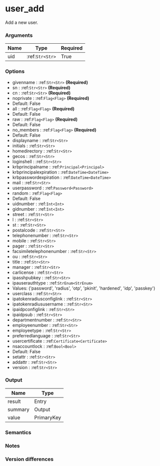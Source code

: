 [//]: # (THE CONTENT BELOW IS GENERATED. DO NOT EDIT.)
# user_add
Add a new user.

### Arguments
|Name|Type|Required
|-|-|-
|uid|:ref:`Str<Str>`|True

### Options
* givenname : :ref:`Str<Str>` **(Required)**
* sn : :ref:`Str<Str>` **(Required)**
* cn : :ref:`Str<Str>` **(Required)**
* noprivate : :ref:`Flag<Flag>` **(Required)**
 * Default: False
* all : :ref:`Flag<Flag>` **(Required)**
 * Default: False
* raw : :ref:`Flag<Flag>` **(Required)**
 * Default: False
* no_members : :ref:`Flag<Flag>` **(Required)**
 * Default: False
* displayname : :ref:`Str<Str>`
* initials : :ref:`Str<Str>`
* homedirectory : :ref:`Str<Str>`
* gecos : :ref:`Str<Str>`
* loginshell : :ref:`Str<Str>`
* krbprincipalname : :ref:`Principal<Principal>`
* krbprincipalexpiration : :ref:`DateTime<DateTime>`
* krbpasswordexpiration : :ref:`DateTime<DateTime>`
* mail : :ref:`Str<Str>`
* userpassword : :ref:`Password<Password>`
* random : :ref:`Flag<Flag>`
 * Default: False
* uidnumber : :ref:`Int<Int>`
* gidnumber : :ref:`Int<Int>`
* street : :ref:`Str<Str>`
* l : :ref:`Str<Str>`
* st : :ref:`Str<Str>`
* postalcode : :ref:`Str<Str>`
* telephonenumber : :ref:`Str<Str>`
* mobile : :ref:`Str<Str>`
* pager : :ref:`Str<Str>`
* facsimiletelephonenumber : :ref:`Str<Str>`
* ou : :ref:`Str<Str>`
* title : :ref:`Str<Str>`
* manager : :ref:`Str<Str>`
* carlicense : :ref:`Str<Str>`
* ipasshpubkey : :ref:`Str<Str>`
* ipauserauthtype : :ref:`StrEnum<StrEnum>`
 * Values: ('password', 'radius', 'otp', 'pkinit', 'hardened', 'idp', 'passkey')
* userclass : :ref:`Str<Str>`
* ipatokenradiusconfiglink : :ref:`Str<Str>`
* ipatokenradiususername : :ref:`Str<Str>`
* ipaidpconfiglink : :ref:`Str<Str>`
* ipaidpsub : :ref:`Str<Str>`
* departmentnumber : :ref:`Str<Str>`
* employeenumber : :ref:`Str<Str>`
* employeetype : :ref:`Str<Str>`
* preferredlanguage : :ref:`Str<Str>`
* usercertificate : :ref:`Certificate<Certificate>`
* nsaccountlock : :ref:`Bool<Bool>`
 * Default: False
* setattr : :ref:`Str<Str>`
* addattr : :ref:`Str<Str>`
* version : :ref:`Str<Str>`

### Output
|Name|Type
|-|-
|result|Entry
|summary|Output
|value|PrimaryKey

[//]: # (ADD YOUR NOTES BELOW. THESE WILL BE PICKED EVERY TIME THE DOCS ARE REGENERATED. //end)
### Semantics

### Notes

### Version differences